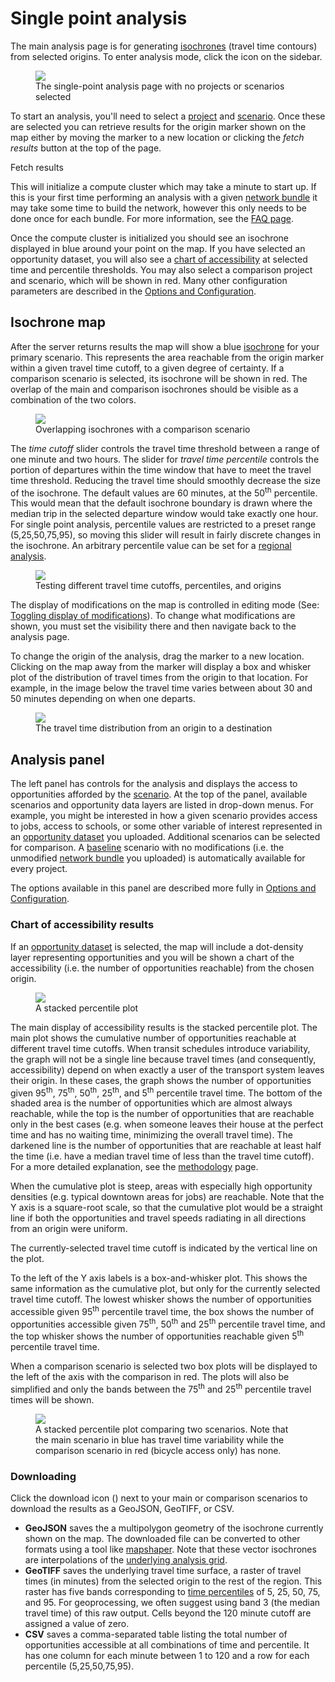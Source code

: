 # Single point analysis

The main analysis page is for generating [isochrones](../glossary.md#isochrone) (travel time contours) from selected origins. To enter analysis mode, click the <i class="fa fa-area-chart"></i> icon on the sidebar. 

<figure>
  <img src="../static/img/analysis-default-settings.png" />
  <figcaption>The single-point analysis page with no projects or scenarios selected</figcaption>
</figure>

To start an analysis, you'll need to select a [project](../glossary.md#project) and [scenario](../glossary.md#scenario). Once these are selected you can retrieve results for the origin marker shown on the map either by moving the marker to a new location or clicking the *fetch results* button at the top of the page. 

<span class="btn btn-info"><i class="fa fa-refresh"></i> Fetch results</span>

This will initialize a compute cluster which may take a minute to start up. 
If this is your first time performing an analysis with a given [network bundle](../glossary.md#network-bundle) it may take some time to build the network, however this only needs to be done once for each bundle. For more information, see the [FAQ page](../learn-more/faq.md#why-the-wait).

Once the compute cluster is initialized you should see an isochrone displayed in blue around your point on the map. If you have selected an opportunity dataset, you will also see a [chart of accessibility](#accessibility-chart) at selected time and percentile thresholds. You may also select a comparison project and scenario, which will be shown in red.
Many other configuration parameters are described in the [Options and Configuration](./configuration.md).

## Isochrone map

After the server returns results the map will show a blue [isochrone](../glossary.md#isochrone) for your primary scenario. This represents the area reachable from the origin marker within a given travel time cutoff, to a given degree of certainty. If a comparison scenario is selected, its isochrone will be shown in red. The overlap of the main and comparison isochrones should be visible as a combination of the two colors.

<figure>
  <img src="../static/img/overlapping-isochrones.png" />
  <figcaption>Overlapping isochrones with a comparison scenario</figcaption>
</figure>

The *time cutoff* slider controls the travel time threshold between a range of one minute and two hours. The slider for *travel time percentile* controls the portion of departures within the time window that have to meet the travel time threshold. 
Reducing the travel time should smoothly decrease the size of the isochrone. 
The default values are 60 minutes, at the 50<sup>th</sup> percentile. This would mean that the default isochrone boundary is drawn where the median trip in the selected departure window would take exactly one hour. 
For single point analysis, percentile values are restricted to a preset range (5,25,50,75,95), so moving this slider will result in fairly discrete changes in the isochrone. An arbitrary percentile value can be set for a [regional analysis](./regional.md). 

<figure>
  <img src="../static/img/travel-time-slider.gif" />
  <figcaption>Testing different travel time cutoffs, percentiles, and origins</figcaption>
</figure>

The display of modifications on the map is controlled in editing mode (See: [Toggling display of modifications](../edit-scenario/usage.md#toggle-mod-display)). To change what modifications are shown, you must set the visibility there and then navigate back to the analysis page. 

To change the origin of the analysis, drag the marker to a new location. Clicking on the map away from the marker will display a box and whisker plot of the distribution of travel times from the origin to that location. For example, in the image below the travel time varies between about 30 and 50 minutes depending on when one departs.

<figure>
  <img src="../static/img/destination-travel-time-distribution.png" />
  <figcaption>The travel time distribution from an origin to a destination</figcaption>
</figure>

## Analysis panel

The left panel has controls for the analysis and displays the access to opportunities afforded by the [scenario](../glossary.md#scenario). At the top of the panel, available scenarios and opportunity data layers are listed in drop-down menus. For example, you might be interested in how a given scenario provides access to jobs, access to schools, or some other variable of interest represented in an [opportunity dataset](../glossary.md#opportunity-dataset) you uploaded.
Additional scenarios can be selected for comparison. A [baseline](../glossary.md#baseline-network) scenario with no modifications (i.e. the unmodified [network bundle](../glossary.md#network-bundle) you uploaded) is automatically available for every project.

The options available in this panel are described more fully in [Options and Configuration](./configuration.md).

### Chart of accessibility results
<a name="accessibility-chart"/>

If an [opportunity dataset](../glossary.md#opportunity-dataset) is selected, the map will include a dot-density layer representing opportunities and you will be shown a chart of the accessibility (i.e. the number of opportunities reachable) from the chosen origin.

<figure>
  <img src="../static/img/analysis-stacked-percentile.png" />
  <figcaption>A stacked percentile plot</figcaption>
</figure>

The main display of accessibility results is the stacked percentile plot. The main plot shows the cumulative number of opportunities reachable at different travel time cutoffs. When transit schedules introduce variability, the graph will not be a single line because travel times (and consequently, accessibility) depend on when exactly a user of the transport system leaves their origin. In these cases, the graph shows the number of opportunities given 95<sup>th</sup>, 75<sup>th</sup>, 50<sup>th</sup>, 25<sup>th</sup>, and 5<sup>th</sup> percentile travel time. The bottom of the shaded area is the number of opportunities which are almost always reachable, while the top is the number of opportunities that are reachable only in the best cases (e.g. when someone leaves their house at the perfect time and has no waiting time, minimizing the overall travel time). The darkened line is the number of opportunities that are reachable at least half the time (i.e. have a median travel time of less than the travel time cutoff). For a more detailed explanation, see the [methodology](methodology.md) page.

When the cumulative plot is steep, areas with especially high opportunity densities (e.g. typical downtown areas for jobs) are reachable. Note that the Y axis is a square-root scale, so that the cumulative plot would be a straight line if both the opportunities and travel speeds radiating in all directions from an origin were uniform.

The currently-selected travel time cutoff is indicated by the vertical line on the plot.

To the left of the Y axis labels is a box-and-whisker plot. This shows the same information as the cumulative plot, but only for the currently selected travel time cutoff. The lowest whisker shows the number of opportunities accessible given 95<sup>th</sup> percentile travel time, the box shows the number of opportunities accessible given 75<sup>th</sup>, 50<sup>th</sup> and 25<sup>th</sup> percentile travel time, and the top whisker shows the number of opportunities reachable given 5<sup>th</sup> percentile travel time.

When a comparison scenario is selected two box plots will be displayed to the left of the axis with the comparison in red. The plots will also be simplified and only the bands between the 75<sup>th</sup> and 25<sup>th</sup> percentile travel times will be shown.

<figure>
  <img src="../static/img/stacked-percentile-comparison.png" />
  <figcaption>A stacked percentile plot comparing two scenarios. Note that the main scenario in blue has travel time variability while the comparison scenario in red (bicycle access only) has none.</figcaption>
</figure>

### Downloading

Click the download icon (<i class="fa fa-download"></i>) next to your main or comparison scenarios to download the results as a GeoJSON, GeoTIFF, or CSV. 

- **GeoJSON** saves the a multipolygon geometry of the isochrone currently shown on the map. The downloaded file can be converted to other formats using a tool like [mapshaper](http://mapshaper.org). Note that these vector isochrones are interpolations of the [underlying analysis grid](./methodology.md#spatial-resolution).
- **GeoTIFF** saves the underlying travel time surface, a raster of travel times (in minutes) from the selected origin to the rest of the region. This raster has five bands corresponding to [time percentiles](./methodology.md#time-percentile) of 5, 25, 50, 75, and 95. For geoprocessing, we often suggest using band 3 (the median travel time) of this raw output. Cells beyond the 120 minute cutoff are assigned a value of zero. 
- **CSV** saves a comma-separated table listing the total number of opportunities accessible at all combinations of time and percentile. It has one column for each minute between 1 to 120 and a row for each percentile (5,25,50,75,95).
